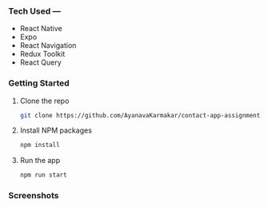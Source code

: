 ### Tech Used —

- React Native
- Expo
- React Navigation
- Redux Toolkit
- React Query

### Getting Started

1. Clone the repo

   ```bash
   git clone https://github.com/AyanavaKarmakar/contact-app-assignment.git
   ```

2. Install NPM packages

   ```bash
   npm install
   ```

3. Run the app
   ```bash
   npm run start
   ```

### Screenshots
